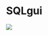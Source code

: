 # SQLgui


![](https://photos-1.dropbox.com/t/2/AAC1tXHR8UVxiTBhQDKscqevbdn7ofM8CL6Iqwkcjripng/12/712863770/png/32x32/1/_/1/2/SQLgui.png)
